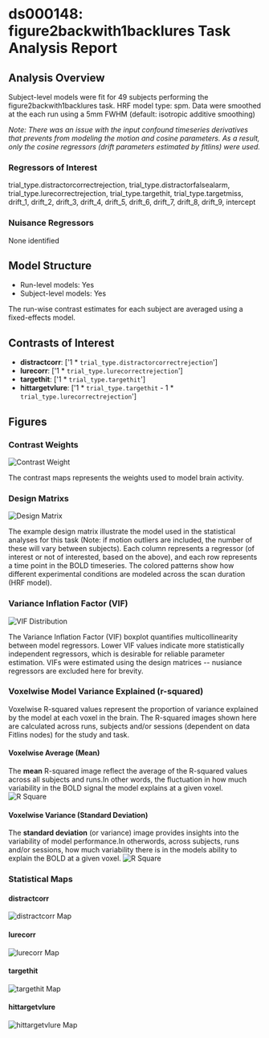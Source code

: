 # ds000148: figure2backwith1backlures Task Analysis Report
## Analysis Overview
Subject-level models were fit for 49 subjects performing the figure2backwith1backlures task.
HRF model type: spm. Data were smoothed at the each run using a 5mm FWHM (default: isotropic additive smoothing)

*Note: There was an issue with the input confound timeseries derivatives that prevents from modeling the motion and cosine parameters. As a result, only the cosine regressors (drift parameters estimated by fitlins) were used.*

### Regressors of Interest
trial_type.distractorcorrectrejection, trial_type.distractorfalsealarm, trial_type.lurecorrectrejection, trial_type.targethit, trial_type.targetmiss, drift_1, drift_2, drift_3, drift_4, drift_5, drift_6, drift_7, drift_8, drift_9, intercept
### Nuisance Regressors
None identified
## Model Structure
- Run-level models: Yes
- Subject-level models: Yes

The run-wise contrast estimates for each subject are averaged using a fixed-effects model.
## Contrasts of Interest
- **distractcorr**: ['1 * `trial_type.distractorcorrectrejection`']
- **lurecorr**: ['1 * `trial_type.lurecorrectrejection`']
- **targethit**: ['1 * `trial_type.targethit`']
- **hittargetvlure**: ['1 * `trial_type.targethit` - 1 * `trial_type.lurecorrectrejection`']

## Figures

### Contrast Weights
![Contrast Weight](./imgs/ds000148_task-figure2backwith1backlures_contrast-matrix.svg)

The contrast maps represents the weights used to model brain activity.

### Design Matrixs
![Design Matrix](./imgs/ds000148_task-figure2backwith1backlures_design-matrix.svg)

The example design matrix illustrate the model used in the statistical analyses for this task (Note: if motion outliers are included, the number of these will vary between subjects). Each column represents a regressor (of interest or not of interested, based on the above), and each row represents a time point in the BOLD timeseries. The colored patterns show how different experimental conditions are modeled across the scan duration (HRF model).

### Variance Inflation Factor (VIF)
![VIF Distribution](./imgs/ds000148_task-figure2backwith1backlures_vif-boxplot.png)

The Variance Inflation Factor (VIF) boxplot quantifies multicollinearity between model regressors. Lower VIF values indicate more statistically independent regressors, which is desirable for reliable parameter estimation. VIFs were estimated using the design matrices -- nusiance regressors are excluded here for brevity.

### Voxelwise Model Variance Explained (r-squared)
Voxelwise R-squared values represent the proportion of variance explained by the model at each voxel in the brain. The R-squared images shown here are calculated across runs, subjects and/or sessions (dependent on data Fitlins nodes) for the study and task.

#### Voxelwise Average (Mean)
The **mean** R-squared image reflect the average of the R-squared values across all subjects and runs.In other words, the fluctuation in how much variability in the BOLD signal the model explains at a given voxel.
![R Square](./imgs/ds000148_task-figure2backwith1backlures_rsquare-mean.png)

#### Voxelwise Variance (Standard Deviation)
The **standard deviation** (or variance) image provides insights into the variability of model performance.In otherwords, across subjects, runs and/or sessions, how much variability there is in the models ability to explain the BOLD at a given voxel.
![R Square](./imgs/ds000148_task-figure2backwith1backlures_rsquare-std.png)

### Statistical Maps

#### distractcorr
![distractcorr Map](./imgs/ds000148_task-figure2backwith1backlures_contrast-distractcorr_map.png)

#### lurecorr
![lurecorr Map](./imgs/ds000148_task-figure2backwith1backlures_contrast-lurecorr_map.png)

#### targethit
![targethit Map](./imgs/ds000148_task-figure2backwith1backlures_contrast-targethit_map.png)

#### hittargetvlure
![hittargetvlure Map](./imgs/ds000148_task-figure2backwith1backlures_contrast-hittargetvlure_map.png)
